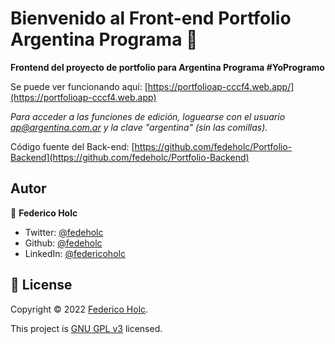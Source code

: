 # Bienvenido al Front-end Portfolio Argentina Programa 👋

**Frontend del proyecto de portfolio para Argentina Programa #YoProgramo**

Se puede ver funcionando aquí: [https://portfolioap-cccf4.web.app/](https://portfolioap-cccf4.web.app)

_Para acceder a las funciones de edición, loguearse con el usuario ap@argentina.com.ar y la clave "argentina" (sin las comillas)._

Código fuente del Back-end: [https://github.com/fedeholc/Portfolio-Backend](https://github.com/fedeholc/Portfolio-Backend)

## Autor

👤 **Federico Holc**

- Twitter: [@fedeholc](https://twitter.com/fedeholc)
- Github: [@fedeholc](https://github.com/fedeholc)
- LinkedIn: [@federicoholc](https://linkedin.com/in/federicoholc)

## 📝 License

Copyright © 2022 [Federico Holc](https://github.com/fedeholc).

This project is [GNU GPL v3](https://www.gnu.org/licenses/gpl-3.0.html) licensed.
